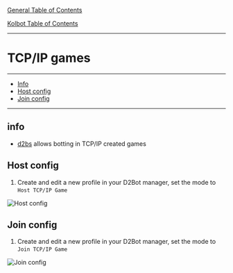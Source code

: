 [General Table of Contents](../README.md#diablo-2-botting-system)

[Kolbot Table of Contents](README.md#kolbot)

---

# TCP/IP games

---

* [Info](#info)
* [Host config](#host-config)
* [Join config](#join-config)

---

## info

* [d2bs](https://github.com/blizzhackers/kolbot) allows botting in TCP/IP created games

## Host config

1. Create and edit a new profile in your D2Bot manager, set the mode to `Host TCP/IP Game`

![Host config](assets/kolbot-TcpIp-host.png)

## Join config

1. Create and edit a new profile in your D2Bot manager, set the mode to `Join TCP/IP Game`

![Join config](assets/kolbot-TcpIp-join.png)
